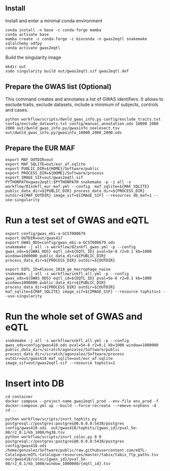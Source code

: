 ## Install

Install and enter a minimal conda environment

~~~
conda install -n base -c conda-forge mamba
conda activate base
mamba create -c conda-forge -c bioconda -n gwas2eqtl snakemake sqlalchemy odfpy
conda activate gwas2eqtl
~~~

Build the singularity image

~~~
mkdir out
sudo singularity build out/gwas2eqtl.sif gwas2eqtl.def
~~~

## Prepare the GWAS list (Optional)

This command creates and annotates a list of GWAS identifiers.
It allows to exclude traits, exclude datasets, include a minimum of subjects, controls and cases.

~~~
python workflow/scripts/dwnld_gwas_info.py config/exclude_traits.txt config/exclude_datasets.txt config/manual_annotation.ods 10000 2000 2000 out/dwnld_gwas_info.py/gwasinfo_noelesect.tsv out/dwnld_gwas_info.py/gwasinfo_10000_2000_2000.ods
~~~

## Prepare the EUR MAF

~~~
export MAF_OUTDIR=out
export MAF_SQLITE=out/eur_af.sqlite
export PUBLIC_DIR=${HOME}/Software/public
export PROCESS_DIR=${HOME}/Software/process
export IMAGE_SIF=out/gwas2eqtl.sif
PYTHONPATH=gwas2eqtl:$PYTHONPATH snakemake -p -j all -s workflow/01snkfl_eur_maf.yml --config  maf_sqlite=${MAF_SQLITE} public_data_dir=${PUBLIC_DIR} process_data_dir=${PROCESS_DIR} outdir=${MAF_OUTDIR} image_sif=${IMAGE_SIF} --resources db_maf=1 --use-singularity
~~~

# Run a test set of GWAS and eQTL

~~~
export config/gwas_ebi-a-GCST000679
export OUTDIR=out/gwas417
export GWAS_ODS=config/gwas_ebi-a-GCST000679.ods
snakemake -j all -s workflow/02snkfl_gwas.yml -p --config  gwas_ods=${GWAS_ODS} eqtl_id=${EQTL_ID} pval=5e-8 r2=0.1 kb=1000 window=1000000 public_data_dir=${PUBLIC_DIR} process_data_dir=${PROCESS_DIR} outdir=${OUTDIR}
~~~

~~~
export EQTL_ID=Alasoo_2018_ge_macrophage_naive
snakemake -j all -s workflow/snkfl_all.yml -p --config  gwas_ods=${GWAS_ODS} eqtl_id=${EQTL_ID} pval=5e-8 r2=0.1 kb=1000 window=1000000 public_data_dir=${PUBLIC_DIR} process_data_dir=${PROCESS_DIR} outdir=${OUTDIR} maf_sqlite=${MAF_SQLITE} image_sif=${IMAGE_SIF} --resource tophits=1 --use-singularity
~~~

# Run the whole set of GWAS and eQTL

~~~
snakemake -j all -s workflow/snkfl_all.yml -p --config  gwas_ods=config/gwas418.ods pval=5e-8 r2=0.1 kb=1000 window=1000000 public_data_dir=/scratch/agonzalez/Software/public process_data_dir=/scratch/agonzalez/Software/process outdir=out/gwas418 maf_sqlite=out/eur_af.sqlite image_sif=out/gwas2eqtl.sif --resource tophits=1
~~~

# Insert into DB

~~~
cd container
docker compose --project-name gwas2eqtl_prod --env-file env_prod -f docker-compose.yml up --build --force-recreate --remove-orphans -d
cd ..
~~~

~~~
python workflow/scripts/insrt_tophits.py postgresql://postgres:postgres@0.0.0.0:5438/postgres config/gwas418.ods  out/gwas418/tophits/{gwas_id}/pval_5e-08/r2_0.1/kb_1000/hg38.tsv
python workflow/scripts/insrt_coloc.py 0 0 postgresql://postgres:postgres@0.0.0.0:5438/postgres config/gwas418.ods /home/gonzalez/Software/public/raw.githubusercontent.com/eQTL-Catalogue/eQTL-Catalogue-resources/master/tabix/tabix_ftp_paths.tsv out/gwas418/coloc/{gwas_id}/pval_5e-08/r2_0.1/kb_1000/window_1000000/{eqtl_id}.tsv
~~~
